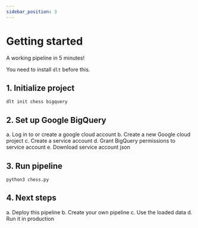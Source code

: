 ```yaml
---
sidebar_position: 3
---
```


# Getting started

A working pipeline in 5 minutes!

You need to install `dlt` before this.

## 1. Initialize project

`dlt init chess bigquery`

## 2. Set up Google BigQuery

a. Log in to or create a google cloud account
b. Create a new Google cloud project
c. Create a service account
d. Grant BigQuery permissions to service account
e. Download service account json

## 3. Run pipeline

`python3 chess.py`

## 4. Next steps

a. Deploy this pipeline
b. Create your own pipeline
c. Use the loaded data
d. Run it in production